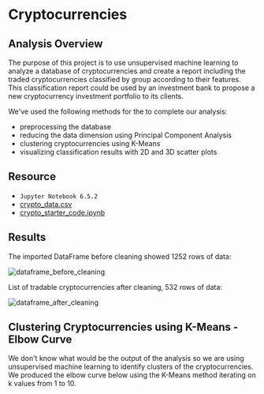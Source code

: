 # Cryptocurrencies

## Analysis Overview
The purpose of this project is to use unsupervised machine learning to analyze a database of cryptocurrencies and create a report including the traded cryptocurrencies classified by group according to their features.
This classification report could be used by an investment bank to propose a new cryptocurrency investment portfolio to its clients.

We've used the following methods for the to complete our analysis:

  * preprocessing the database
  * reducing the data dimension using Principal Component Analysis
  * clustering cryptocurrencies using K-Means
  * visualizing classification results with 2D and 3D scatter plots

## Resource

 * `Jupyter Notebook 6.5.2`
 * [crypto_data.csv](https://2u-data-curriculum-team.s3.amazonaws.com/dataviz-online/module_18/crypto_data.csv)
 * [crypto_starter_code.ipynb](https://2u-data-curriculum-team.s3.amazonaws.com/dataviz-online/module_18/crypto_clustering_starter_code.ipynb)
 
## Results

The imported DataFrame before cleaning showed 1252 rows of data:

![dataframe_before_cleaning](https://user-images.githubusercontent.com/109354592/204948125-3dd6cc0d-fa05-43de-9398-d01ce800e1ab.png)


List of tradable cryptocurrencies after cleaning, 532 rows of data:

![dataframe_after_cleaning](https://user-images.githubusercontent.com/109354592/204948344-b8463539-e4d1-46d6-a133-2fc67432895d.png)

## Clustering Cryptocurrencies using K-Means - Elbow Curve

We don't know what would be the output of the analysis so we are using unsupervised machine learning to identify clusters of the cryptocurrencies.
We produced the elbow curve below using the K-Means method iterating on k values from 1 to 10.

